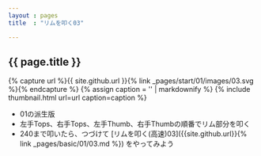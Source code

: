 ```yaml
---
layout : pages
title  : "リムを叩く03"

---
```


## {{ page.title }}

{% capture url %}{{ site.github.url }}{% link _pages/start/01/images/03.svg %}{% endcapture %}
{% assign caption = '' | markdownify %}
{% include thumbnail.html url=url caption=caption %}


* 01の派生版
* 左手Tops、右手Tops、左手Thumb、右手Thumbの順番でリム部分を叩く
* 240まで叩いたら、つづけて [リムを叩く(高速)03]({{site.github.url}}{% link _pages/basic/01/03.md %}) をやってみよう
